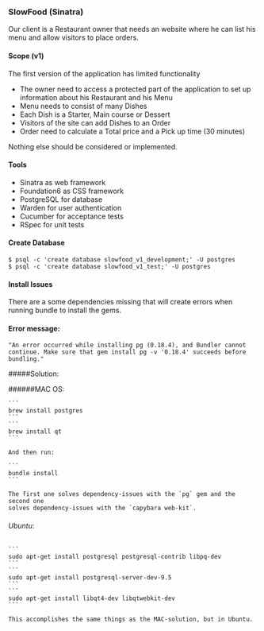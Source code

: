 ### SlowFood (Sinatra)

Our client is a Restaurant owner that needs an website where he can list his menu and allow visitors to place orders.

#### Scope (v1)

The first version of the application has limited functionality

* The owner need to access a protected part of the application to set up information about his Restaurant and his Menu
* Menu needs to consist of many Dishes
* Each Dish is a Starter, Main course or Dessert
* Visitors of the site can add Dishes to an Order
* Order need to calculate a Total price and a Pick up time (30 minutes)

Nothing else should be considered or implemented.

#### Tools
* Sinatra as web framework
* Foundation6 as CSS framework
* PostgreSQL for database
* Warden for user authentication
* Cucumber for acceptance tests
* RSpec for unit tests

#### Create Database
```
$ psql -c 'create database slowfood_v1_development;' -U postgres
$ psql -c 'create database slowfood_v1_test;' -U postgres
```

#### Install Issues
There are a some dependencies missing that will create errors when running
bundle to install the gems.

#### Error message:

  `"An error occurred while installing pg (0.18.4), and Bundler cannot continue.
   Make sure that gem install pg -v '0.18.4' succeeds before bundling."`

#####Solution:

######MAC OS:

    ```
    brew install postgres
    ```
    ```
    brew install qt
    ```

    And then run:

    ```
    bundle install
    ```

    The first one solves dependency-issues with the `pg` gem and the second one
    solves dependency-issues with the `capybara web-kit`.


###### Ubuntu:
    ```
    sudo apt-get install postgresql postgresql-contrib libpq-dev
    ```
    ```
    sudo apt-get install postgresql-server-dev-9.5
    ```
    ```
    sudo apt-get install libqt4-dev libqtwebkit-dev
    ```

    This accomplishes the same things as the MAC-solution, but in Ubuntu.

